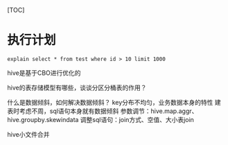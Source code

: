 [TOC]

# 执行计划
```
explain select * from test where id > 10 limit 1000
```

hive是基于CBO进行优化的


hive的表存储模型有哪些，谈谈分区分桶表的作用？

什么是数据倾斜，如何解决数据倾斜？
key分布不均匀，业务数据本身的特性
建表时考虑不周，sql语句本身就有数据倾斜
参数调节：hive.map.aggr、hive.groupby.skewindata
调整sql语句：join方式、空值、大小表join

hive小文件合并